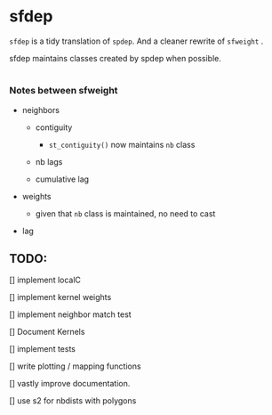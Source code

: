 # sfdep

`sfdep` is a tidy translation of `spdep`. And a cleaner rewrite of `sfweight` .

sfdep maintains classes created by spdep when possible.

# 

### Notes between sfweight

-   neighbors

    -   contiguity

        -   `st_contiguity()` now maintains `nb` class

    -   nb lags

    -   cumulative lag

-   weights

    -   given that `nb` class is maintained, no need to cast

-   lag

## TODO:

[] implement localC

[] implement kernel weights

[] implement neighbor match test

[] Document Kernels

[] implement tests

[] write plotting / mapping functions

[] vastly improve documentation.

[] use s2 for nbdists with polygons
